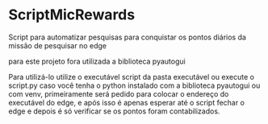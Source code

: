 # ScriptMicRewards
Script para automatizar pesquisas para conquistar os pontos diários da missão de pesquisar no edge

para este projeto fora utilizada a biblioteca pyautogui

Para utilizá-lo utilize o executável script da pasta executável ou execute o script.py caso você tenha o python instalado com a biblioteca pyautogui ou com venv,
primeiramente será pedido para colocar o endereço do executável do edge, e após isso é apenas esperar até o script 
fechar o edge e depois é só verificar se os pontos foram contabilizados.
